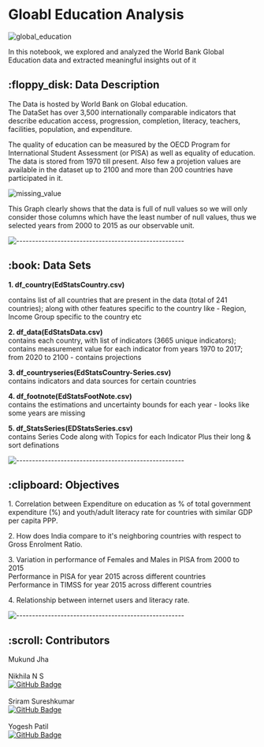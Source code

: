 <h1>Gloabl Education Analysis</h1>

![global_education](https://user-images.githubusercontent.com/43104489/121780711-326b0a80-cbbf-11eb-9bd6-b5e182331d69.png)


<p>In this notebook, we explored and analyzed the World Bank Global Education data and extracted meaningful insights out of it </p>

<h2> :floppy_disk: Data Description</h2>
The Data is hosted by World Bank on Global education.</br>
The DataSet has over 3,500 internationally comparable indicators that describe education access, progression, completion, literacy, teachers, facilities, population, and expenditure. </br>


<p>The quality of education can be measured by the OECD Program for International Student Assessment (or PISA) as well as equality of education. </br>
The data is stored from 1970 till present. Also few a projetion values are available in the dataset up to 2100 and more than 200 countries have participated in it.
</p>

![missing_value](https://user-images.githubusercontent.com/43104489/121783871-cd1f1580-cbce-11eb-8325-3cb40e14d821.png)
<p>
This Graph clearly shows that the data is full of null values so we will only consider those columns which have the least number of null values, thus we selected years from 2000 to 2015 as our observable unit.
</p>



![-----------------------------------------------------](https://raw.githubusercontent.com/andreasbm/readme/master/assets/lines/rainbow.png)

<h2> :book: Data Sets</h2>
<b> 1. df_country(EdStatsCountry.csv) </b></br>
<p>contains list of all countries that are present in the data (total of 241 countries); along with other features specific to the country like - Region, Income Group specific to the country etc</p>

<p><b>2. df_data(EdStatsData.csv)</b> </br>
contains each country, with list of indicators (3665 unique indicators); contains measurement value for each indicator from years 1970 to 2017; from 2020 to 2100 - contains projections</p>

<p><b>3. df_countryseries(EdStatsCountry-Series.csv)</b></br>
contains indicators and data sources for certain countries</p>

<p><b>4. df_footnote(EdStatsFootNote.csv)</b><br>
 contains the estimations and uncertainty bounds for each year - looks like some years are missing</p>
 
 <p><b>5. df_StatsSeries(EDStatsSeries.csv) </b></br>
 contains Series Code along with Topics for each Indicator Plus their long & sort definations</p>

![-----------------------------------------------------](https://raw.githubusercontent.com/andreasbm/readme/master/assets/lines/rainbow.png)

<h2> :clipboard: Objectives</h2>

<p>1. Correlation between Expenditure on education as % of total government expenditure (%) and youth/adult literacy rate for countries with similar GDP per capita PPP.</p>

<p>2. How does India compare to it's neighboring countries with respect to Gross Enrolment Ratio.</p>

<p>3. Variation in performance of Females and Males in PISA from 2000 to 2015 </br>
      Performance in PISA for year 2015 across different countries </br>
      Performance in TIMSS for year 2015 across different countries </p>

<p>4. Relationship between internet users and literacy rate.</p>

![-----------------------------------------------------](https://raw.githubusercontent.com/andreasbm/readme/master/assets/lines/rainbow.png)

<!-- Contributors -->
<h2 id="Contributors"> :scroll: Contributors</h2>

Mukund Jha </br> </br>
Nikhila N S </br> [![GitHub Badge](https://img.shields.io/badge/GitHub-100000?style=for-the-badge&logo=github&logoColor=white)](https://github.com/nikhilans/global-education-analysis) </br> </br>
Sriram Sureshkumar </br> [![GitHub Badge](https://img.shields.io/badge/GitHub-100000?style=for-the-badge&logo=github&logoColor=white)](https://github.com/Sriram1717/World-Bank-Global-Education-Analysis.git) </br> </br>
Yogesh Patil </br> [![GitHub Badge](https://img.shields.io/badge/GitHub-100000?style=for-the-badge&logo=github&logoColor=white)](https://github.com/Yogesh-8998/World-Bank-Global-Education-Analysis)
